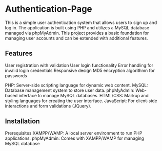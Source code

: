 # Authentication-Page

This is a simple user authentication system that allows users to sign up and log in. The application is built using PHP and utilizes a MySQL database managed via phpMyAdmin. This project provides a basic foundation for managing user accounts and can be extended with additional features.

## Features
User registration with validation
User login functionality
Error handling for invalid login credentials
Responsive design
MD5 encryption algorithmn for passwords

PHP: Server-side scripting language for dynamic web content.
MySQL: Database management system to store user data.
phpMyAdmin: Web-based interface to manage MySQL databases.
HTML/CSS: Markup and styling languages for creating the user interface.
JavaScript: For client-side interactions and form validations (JQuery).

## Installation
Prerequisites
XAMPP/WAMP: A local server environment to run PHP applications.
phpMyAdmin: Comes with XAMPP/WAMP for managing MySQL database

